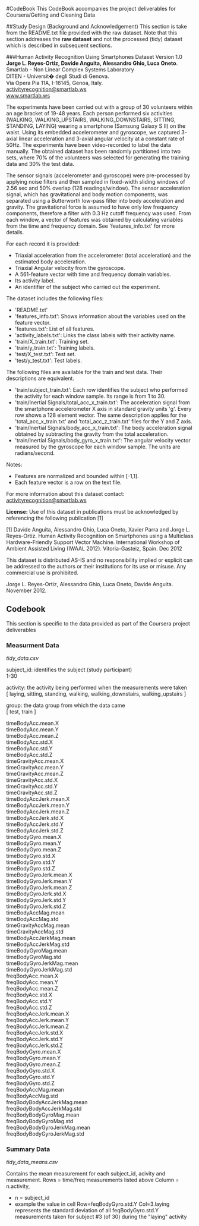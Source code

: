 #CodeBook
This CodeBook accompanies the project deliverables for Coursera/Getting and Cleaning Data

##Study Design (Background and Acknowledgement)
This section is take from the README.txt file provided with the raw dataset.
Note that this section addresses the **raw dataset** and not the processed (tidy) dataset which is described in subsequent sections.

###Human Activity Recognition Using Smartphones Dataset
Version 1.0  
**Jorge L. Reyes-Ortiz, Davide Anguita, Alessandro Ghio, Luca Oneto**.  
Smartlab - Non Linear Complex Systems Laboratory  
DITEN - Universit� degli Studi di Genova.  
Via Opera Pia 11A, I-16145, Genoa, Italy.  
activityrecognition@smartlab.ws  
www.smartlab.ws  
 
The experiments have been carried out with a group of 30 volunteers within an age bracket of 19-48 years. Each person performed six activities (WALKING, WALKING_UPSTAIRS, WALKING_DOWNSTAIRS, SITTING, STANDING, LAYING) wearing a smartphone (Samsung Galaxy S II) on the waist. Using its embedded accelerometer and gyroscope, we captured 3-axial linear acceleration and 3-axial angular velocity at a constant rate of 50Hz. The experiments have been video-recorded to label the data manually. The obtained dataset has been randomly partitioned into two sets, where 70% of the volunteers was selected for generating the training data and 30% the test data. 

The sensor signals (accelerometer and gyroscope) were pre-processed by applying noise filters and then sampled in fixed-width sliding windows of 2.56 sec and 50% overlap (128 readings/window). The sensor acceleration signal, which has gravitational and body motion components, was separated using a Butterworth low-pass filter into body acceleration and gravity. The gravitational force is assumed to have only low frequency components, therefore a filter with 0.3 Hz cutoff frequency was used. From each window, a vector of features was obtained by calculating variables from the time and frequency domain. See 'features_info.txt' for more details. 

For each record it is provided:

- Triaxial acceleration from the accelerometer (total acceleration) and the estimated body acceleration.
- Triaxial Angular velocity from the gyroscope. 
- A 561-feature vector with time and frequency domain variables. 
- Its activity label. 
- An identifier of the subject who carried out the experiment.

The dataset includes the following files:

- 'README.txt'
- 'features_info.txt': Shows information about the variables used on the feature vector.
- 'features.txt': List of all features.
- 'activity_labels.txt': Links the class labels with their activity name.
- 'train/X_train.txt': Training set.
- 'train/y_train.txt': Training labels.
- 'test/X_test.txt': Test set.
- 'test/y_test.txt': Test labels.

The following files are available for the train and test data. Their descriptions are equivalent. 

- 'train/subject_train.txt': Each row identifies the subject who performed the activity for each window sample. Its range is from 1 to 30. 
- 'train/Inertial Signals/total_acc_x_train.txt': The acceleration signal from the smartphone accelerometer X axis in standard gravity units 'g'. Every row shows a 128 element vector. The same description applies for the 'total_acc_x_train.txt' and 'total_acc_z_train.txt' files for the Y and Z axis. 
- 'train/Inertial Signals/body_acc_x_train.txt': The body acceleration signal obtained by subtracting the gravity from the total acceleration. 
- 'train/Inertial Signals/body_gyro_x_train.txt': The angular velocity vector measured by the gyroscope for each window sample. The units are radians/second. 

Notes: 
- Features are normalized and bounded within [-1,1].
- Each feature vector is a row on the text file.

For more information about this dataset contact: activityrecognition@smartlab.ws

**License:**
Use of this dataset in publications must be acknowledged by referencing the following publication [1]   

[1] Davide Anguita, Alessandro Ghio, Luca Oneto, Xavier Parra and Jorge L. Reyes-Ortiz. Human Activity Recognition on Smartphones using a Multiclass Hardware-Friendly Support Vector Machine. International Workshop of Ambient Assisted Living (IWAAL 2012). Vitoria-Gasteiz, Spain. Dec 2012  

This dataset is distributed AS-IS and no responsibility implied or explicit can be addressed to the authors or their institutions for its use or misuse. Any commercial use is prohibited.  

Jorge L. Reyes-Ortiz, Alessandro Ghio, Luca Oneto, Davide Anguita. November 2012.  

## Codebook
This section is specific to the data provided as part of the Coursera project deliverables

### Measurment Data
*tidy_data.csv*

subject_id:  identifies the subject (study participant)  
     1-30  
	
activity:  the activity being performed when the measurements were taken  
     [ laying, sitting, standing, walking, walking_downstairs, walking_upstairs ]  
	
group: the data group from which the data came  
     [ test, train ]  
	
timeBodyAcc.mean.X   
timeBodyAcc.mean.Y  
timeBodyAcc.mean.Z  
timeBodyAcc.std.X  
timeBodyAcc.std.Y  
timeBodyAcc.std.Z  
timeGravityAcc.mean.X  
timeGravityAcc.mean.Y  
timeGravityAcc.mean.Z  
timeGravityAcc.std.X  
timeGravityAcc.std.Y  
timeGravityAcc.std.Z  
timeBodyAccJerk.mean.X  
timeBodyAccJerk.mean.Y  
timeBodyAccJerk.mean.Z  
timeBodyAccJerk.std.X  
timeBodyAccJerk.std.Y  
timeBodyAccJerk.std.Z  
timeBodyGyro.mean.X  
timeBodyGyro.mean.Y  
timeBodyGyro.mean.Z  
timeBodyGyro.std.X  
timeBodyGyro.std.Y  
timeBodyGyro.std.Z  
timeBodyGyroJerk.mean.X  
timeBodyGyroJerk.mean.Y  
timeBodyGyroJerk.mean.Z  
timeBodyGyroJerk.std.X  
timeBodyGyroJerk.std.Y  
timeBodyGyroJerk.std.Z  
timeBodyAccMag.mean  
timeBodyAccMag.std  
timeGravityAccMag.mean  
timeGravityAccMag.std  
timeBodyAccJerkMag.mean  
timeBodyAccJerkMag.std  
timeBodyGyroMag.mean  
timeBodyGyroMag.std  
timeBodyGyroJerkMag.mean  
timeBodyGyroJerkMag.std  
freqBodyAcc.mean.X  
freqBodyAcc.mean.Y  
freqBodyAcc.mean.Z  
freqBodyAcc.std.X  
freqBodyAcc.std.Y  
freqBodyAcc.std.Z  
freqBodyAccJerk.mean.X  
freqBodyAccJerk.mean.Y  
freqBodyAccJerk.mean.Z  
freqBodyAccJerk.std.X  
freqBodyAccJerk.std.Y  
freqBodyAccJerk.std.Z  
freqBodyGyro.mean.X  
freqBodyGyro.mean.Y  
freqBodyGyro.mean.Z  
freqBodyGyro.std.X  
freqBodyGyro.std.Y  
freqBodyGyro.std.Z  
freqBodyAccMag.mean  
freqBodyAccMag.std  
freqBodyBodyAccJerkMag.mean  
freqBodyBodyAccJerkMag.std  
freqBodyBodyGyroMag.mean  
freqBodyBodyGyroMag.std  
freqBodyBodyGyroJerkMag.mean  
freqBodyBodyGyroJerkMag.std  

### Summary Data
*tidy_data_means.csv*

Contains the mean measurement for each subject_id, acivity and measurement.
Rows = time/freq measurements listed above
Column = n.activity, 
+ n = subject_id
+ example the value in cell  Row=feqBodyGyro.std.Y Col=3.laying represents the standard deviation of all feqBodyGyro.std.Y measurements taken for subject #3 (of 30) during the "laying" activity 
